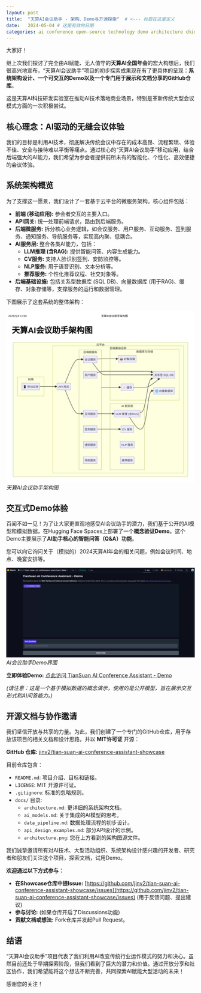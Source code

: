 ```yaml
---
layout: post
title:  "天算AI会议助手 - 架构、Demo与开源探索"  # <--- 标题在这里定义
date:   2024-05-04 # 这是有效的日期
categories: ai conference open-source technology demo architecture chinese # 分类
---
```


大家好！

继上次我们探讨了完全由AI赋能、无人值守的**天算AI全国年会**的宏大构想后，我们很高兴地宣布，“天算AI会议助手”项目的初步探索成果现在有了更具体的呈现：**系统架构设计、一个可交互的Demo以及一个专门用于展示和文档分享的GitHub仓库**。

这是天算AI科技研发实验室在推动AI技术落地商业场景，特别是革新传统大型会议模式方面的一次积极尝试。

## 核心理念：AI驱动的无缝会议体验

我们的目标是利用AI技术，彻底解决传统会议中存在的成本高昂、流程繁琐、体验不佳、安全与接待难以平衡等痛点。通过核心的“天算AI会议助手”移动应用，结合后端强大的AI能力，我们希望为参会者提供前所未有的智能化、个性化、高效便捷的会议体验。

## 系统架构概览

为了支撑这一愿景，我们设计了一套基于云平台的微服务架构。核心组件包括：

*   **前端 (移动应用):** 参会者交互的主要入口。
*   **API网关:** 统一处理前端请求，路由到后端服务。
*   **后端微服务:** 拆分核心业务逻辑，如会议服务、用户服务、互动服务、签到服务、通知服务、导航服务等，实现高内聚、低耦合。
*   **AI服务层:** 整合各类AI能力，包括：
    *   **LLM推理 (含RAG):** 提供智能问答、内容生成能力。
    *   **CV服务:** 支持人脸识别签到、安防监控等。
    *   **NLP服务:** 用于语音识别、文本分析等。
    *   **推荐服务:** 个性化推荐议程、社交对象等。
*   **后端基础设施:** 包括关系型数据库 (SQL DB)、向量数据库 (用于RAG)、缓存、对象存储等，支撑服务的运行和数据管理。

下图展示了这套系统的整体架构：

![天算AI会议助手架构图](/assets/images/architecture.png)
*天算AI会议助手架构图*

## 交互式Demo体验

百闻不如一见！为了让大家更直观地感受AI会议助手的潜力，我们基于公开的AI模型和模拟数据，在Hugging Face Spaces上部署了一个**概念验证Demo**。这个Demo主要展示了**AI助手核心的智能问答（Q&A）功能**。

您可以向它询问关于（模拟的）2024天算AI年会的相关问题，例如会议时间、地点、晚宴安排等。

![Hugging Face Demo截图](/assets/images/hf_demo_screenshot.png)
*AI会议助手Demo界面*

**立即体验Demo:**
[点此访问 TianSuan AI Conference Assistant - Demo](https://huggingface.co/spaces/jinv2/tian-suan-ai-conference-assistant-demo)

*(请注意：这是一个基于模拟数据的概念演示，使用的是公开模型，旨在展示交互形式和AI问答能力。)*

## 开源文档与协作邀请

我们坚信开放与共享的力量。为此，我们创建了一个专门的GitHub仓库，用于存放该项目的相关文档和设计思路，并以 **MIT许可证** 开源：

**GitHub 仓库:** [jinv2/tian-suan-ai-conference-assistant-showcase](https://github.com/jinv2/tian-suan-ai-conference-assistant-showcase)

目前仓库包含：

*   `README.md`: 项目介绍、目标和链接。
*   `LICENSE`: MIT 开源许可证。
*   `.gitignore`: 标准的忽略规则。
*   `docs/` 目录:
    *   `architecture.md`: 更详细的系统架构文档。
    *   `ai_models.md`: 关于集成的AI模型的思考。
    *   `data_pipeline.md`: 数据处理流程的初步设计。
    *   `api_design_examples.md`: 部分API设计的示例。
    *   `architecture.png`: 您在上方看到的架构图源文件。

我们诚挚邀请所有对AI技术、大型活动组织、系统架构设计感兴趣的开发者、研究者和朋友们关注这个项目，探索文档，试用Demo。

**欢迎通过以下方式参与：**

*   **在Showcase仓库中提Issue:** [https://github.com/jinv2/tian-suan-ai-conference-assistant-showcase/issues](https://github.com/jinv2/tian-suan-ai-conference-assistant-showcase/issues) (用于反馈问题、提出建议)
*   **参与讨论:** (如果仓库开启了Discussions功能)
*   **贡献文档或想法:** Fork仓库并发起Pull Request。

## 结语

“天算AI会议助手”项目代表了我们利用AI改变传统行业运作模式的努力和决心。虽然目前还处于早期探索阶段，但我们看到了巨大的潜力和价值。通过开放分享和社区协作，我们希望能将这个想法不断完善，共同探索AI赋能大型活动的未来！

感谢您的关注！
